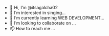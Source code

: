 - 👋 Hi, I’m @itsagalcha02
- 👀 I’m interested in singing...
- 🌱 I’m currently learning WEB DEVELOPMENT...
- 💞️ I’m looking to collaborate on ...
- 📫 How to reach me ...

<!---
itsagalcha02/itsagalcha02 is a ✨ special ✨ repository because its `README.md` (this file) appears on your GitHub profile.
You can click the Preview link to take a look at your changes.
--->
